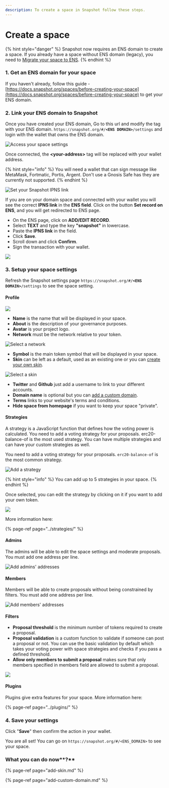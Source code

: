 ```yaml
---
description: To create a space in Snapshot follow these steps.
---
```


# Create a space

{% hint style="danger" %}
Snapshot now requires an ENS domain to create a space. If you already have a space without ENS domain \(legacy\), you need to [Migrate your space to ENS](https://docs.snapshot.page/spaces/migrate).
{% endhint %}

### 1. Get an ENS domain for your space

If you haven't already, follow this guide - [https://docs.snapshot.org/spaces/before-creating-your-space](https://docs.snapshot.org/spaces/before-creating-your-space) to get your ENS domain. 

### 2. Link your ENS domain to Snapshot

Once you have created your ENS domain, Go to this url and modify the tag with your ENS domain. `https://snapshot.org/#/`**`<ENS DOMAIN>`**`/settings` and login with the wallet that owns the ENS domain.

![Access your space settings](../.gitbook/assets/access-to-your-space-settings.png)

Once connected, the **&lt;your-address&gt;** tag will be replaced with your wallet address.

{% hint style="info" %}
You will need a wallet that can sign message like MetaMask, Fortmatic, Portis, Argent. Don't use a Gnosis Safe has they are currently not supported.
{% endhint %}

![Set your Snapshot IPNS link](../.gitbook/assets/set-your-ipns-link.png)

If you are on your domain space and connected with your wallet you will see the correct **IPNS link** in the **ENS field**. Click on the button **Set record on ENS**, and you will get redirected to ENS page.

* On the ENS page, click on **ADD/EDIT RECORD**.
* Select **TEXT** and type the key **"snapshot"** in lowercase.
* Paste the **IPNS link** in the field.
* Click **Save**.
* Scroll down and click **Confirm**.
* Sign the transaction with your wallet.

![](../.gitbook/assets/snapshot%20%281%29.gif)

### **3. Setup your space settings**

Refresh the Snapshot settings page `https://snapshot.org/#/`**`<ENS DOMAIN>`**`/settings` to see the space setting.

#### Profile

![](../.gitbook/assets/profile-settings.png)

* **Name** is the name that will be displayed in your space.
* **About** is the description of your governance purposes.
* **Avatar** is your project logo.
* **Network** must be the network relative to your token.

![Select a network](../.gitbook/assets/select-a-network.png)

* **Symbol** is the main token symbol that will be displayed in your space.
* **Skin** can be left as a default, used as an existing one or you can [create your own skin](add-skin.md).

![Select a skin](../.gitbook/assets/select-a-skin.png)

* **Twitter** and **Github** just add a username to link to your different accounts.
* **Domain name** is optional but you can [add a custom domain](add-custom-domain.md).
* **Terms** links to your website's terms and conditions.
* **Hide space from homepage** if you want to keep your space "private".

#### **Strategies**

A strategy is a JavaScript function that defines how the voting power is calculated. You need to add a voting strategy for your proposals. erc20-balance-of is the most used strategy.  You can have multiple strategies and can have your custom strategies as well. 

You need to add a voting strategy for your proposals. `erc20-balance-of` is the most common strategy.

![Add a strategy](../.gitbook/assets/add-a-strategy.png)

{% hint style="info" %}
You can add up to 5 strategies in your space.
{% endhint %}

Once selected, you can edit the strategy by clicking on it if you want to add your own token.

![](../.gitbook/assets/edit-a-strategy.png)

More information here:

{% page-ref page="../strategies/" %}

#### Admins

The admins will be able to edit the space settings and moderate proposals. You must add one address per line.

![Add admins&apos; addresses](../.gitbook/assets/add-admins-addresses.png)

#### Members

Members will be able to create proposals without being constrained by filters. You must add one address per line.

![Add members&apos; addresses](../.gitbook/assets/add-members-addresses.png)

#### Filters

* **Proposal threshold** is the minimum number of tokens required to create a proposal.
* **Proposal validation** is a custom function to validate if someone can post a proposal or not. You can use the basic validation by default which takes your voting power with space strategies and checks if you pass a defined threshold.
* **Allow only members to submit a proposal** makes sure that only members specified in members field are allowed to submit a proposal. 

![](../.gitbook/assets/screenshot-179-.png)

#### Plugins

Plugins give extra features for your space. More information here:

{% page-ref page="../plugins/" %}

### 4. Save your settings

Click "**Save**" then confirm the action in your wallet.

You are all set! You can go on `https://snapshot.org/#/<ENS_DOMAIN>` to see your space.

### What you can do now**?**

{% page-ref page="add-skin.md" %}

{% page-ref page="add-custom-domain.md" %}

